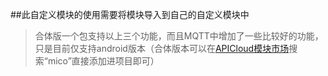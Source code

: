 ##此自定义模块的使用需要将模块导入到自己的自定义模块中

>合体版一个包支持以上三个功能，而且MQTT中增加了一些比较好的功能，只是目前仅支持android版本（合体版本可以在[APICloud模块市场](http://www.apicloud.com/modulestore)搜索“mico”直接添加进项目即可）
